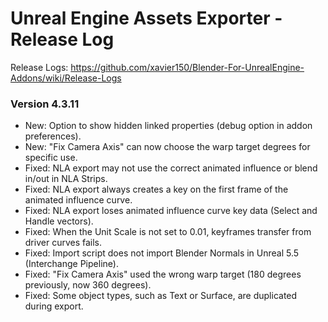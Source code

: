 # Unreal Engine Assets Exporter - Release Log
Release Logs: https://github.com/xavier150/Blender-For-UnrealEngine-Addons/wiki/Release-Logs

### Version 4.3.11

- New: Option to show hidden linked properties (debug option in addon preferences).
- New: "Fix Camera Axis" can now choose the warp target degrees for specific use.
- Fixed: NLA export may not use the correct animated influence or blend in/out in NLA Strips.
- Fixed: NLA export always creates a key on the first frame of the animated influence curve.
- Fixed: NLA export loses animated influence curve key data (Select and Handle vectors).
- Fixed: When the Unit Scale is not set to 0.01, keyframes transfer from driver curves fails.
- Fixed: Import script does not import Blender Normals in Unreal 5.5 (Interchange Pipeline).
- Fixed: "Fix Camera Axis" used the wrong warp target (180 degrees previously, now 360 degrees).
- Fixed: Some object types, such as Text or Surface, are duplicated during export.